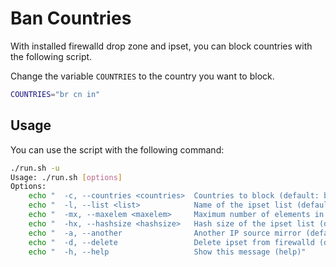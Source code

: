 # Ban Countries

With installed firewalld drop zone and ipset, you can block countries with the following script.

Change the variable `COUNTRIES` to the country you want to block.

```bash
COUNTRIES="br cn in"
```

## Usage

You can use the script with the following command:

```bash
./run.sh -u                                                                                            1 ms  master 
Usage: ./run.sh [options]
Options:
    echo "  -c, --countries <countries>  Countries to block (default: br cn in id)"
    echo "  -l, --list <list>            Name of the ipset list (default: blcountries)"
    echo "  -mx, --maxelem <maxelem>     Maximum number of elements in the ipset list (default: 131072)"
    echo "  -hx, --hashsize <hashsize>   Hash size of the ipset list (default: 32768)"
    echo "  -a, --another                Another IP source mirror (default: ipdeny.com)"
    echo "  -d, --delete                 Delete ipset from firewalld (default: blcountries)"
    echo "  -h, --help                   Show this message (help)"
```